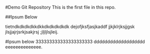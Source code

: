 #Demo Git Repository
This is the first file in this repo.

##Ipsum Below

tietndkdkdkdkkdkkdkdkdkdkdk
dejofjksfjasjkaddf
jjkjklrjksjjgsk
jlsjjajrjsrkjsakjrsj
;jljljlsjleij.

#Ipsum below
333333333333333333333
ddddddddddddddddddd\
eeeeeeeeeeeeee.